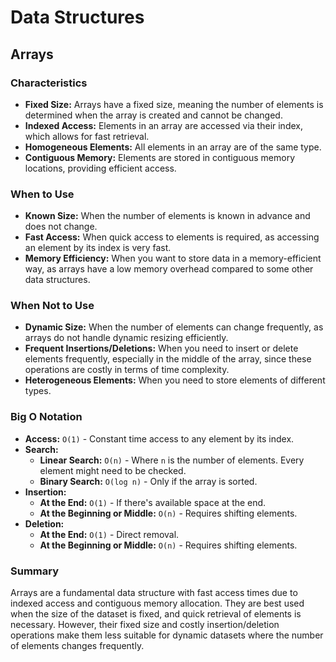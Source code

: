 # Data Structures

## Arrays

### Characteristics
- **Fixed Size:** Arrays have a fixed size, meaning the number of elements is determined when the array is created and cannot be changed.
- **Indexed Access:** Elements in an array are accessed via their index, which allows for fast retrieval.
- **Homogeneous Elements:** All elements in an array are of the same type.
- **Contiguous Memory:** Elements are stored in contiguous memory locations, providing efficient access.

### When to Use
- **Known Size:** When the number of elements is known in advance and does not change.
- **Fast Access:** When quick access to elements is required, as accessing an element by its index is very fast.
- **Memory Efficiency:** When you want to store data in a memory-efficient way, as arrays have a low memory overhead compared to some other data structures.

### When Not to Use
- **Dynamic Size:** When the number of elements can change frequently, as arrays do not handle dynamic resizing efficiently.
- **Frequent Insertions/Deletions:** When you need to insert or delete elements frequently, especially in the middle of the array, since these operations are costly in terms of time complexity.
- **Heterogeneous Elements:** When you need to store elements of different types.

### Big O Notation
- **Access:** `O(1)` - Constant time access to any element by its index.
- **Search:**
    - **Linear Search:** `O(n)` - Where `n` is the number of elements. Every element might need to be checked.
    - **Binary Search:** `O(log n)` - Only if the array is sorted.
- **Insertion:**
    - **At the End:** `O(1)` - If there's available space at the end.
    - **At the Beginning or Middle:** `O(n)` - Requires shifting elements.
- **Deletion:**
    - **At the End:** `O(1)` - Direct removal.
    - **At the Beginning or Middle:** `O(n)` - Requires shifting elements.

### Summary
Arrays are a fundamental data structure with fast access times due to indexed access and contiguous memory allocation. They are best used when the size of the dataset is fixed, and quick retrieval of elements is necessary. However, their fixed size and costly insertion/deletion operations make them less suitable for dynamic datasets where the number of elements changes frequently.

